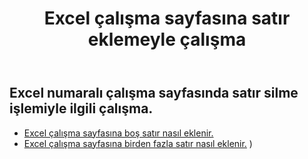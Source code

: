 ﻿---
title: Excel çalışma sayfasına satır eklemeyle çalışma
second_title: Documen
linktitle: Reklam
type: docs
url: /tr/rows/add/
keywords: Working with adding row on an Excel worksheet. How to add rows on an Excel worksheet
description: Aspose.Cells Cloud REST API, Excel çalışma sayfasına satır eklemeyi destekler. SDK, çeşitli geliştirme dillerini destekler. Bunlar arasında Android, C#, Go, Java, NodeJS, Perl, PHP, Python, Ruby ve Swift bulunur.
weight: 20
kwords: Excel, Office Bulut, REST API, Elektronik Tablo, PDF, CSV, Json, Markdown, Excel çalışma sayfasına satır eklemeyle çalışma
---
## Excel numaralı çalışma sayfasında satır silme işlemiyle ilgili çalışma.

- [Excel çalışma sayfasına boş satır nasıl eklenir.](/cells/tr/rows/add/row/) 
- [Excel çalışma sayfasına birden fazla satır nasıl eklenir.](/cells/tr/rows/add/rows/) ) 
